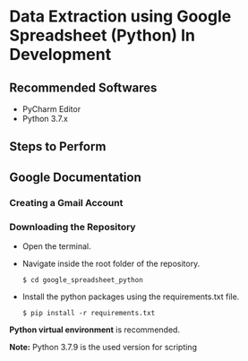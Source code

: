 # Data Extraction using Google Spreadsheet (Python) In Development
## Recommended Softwares
* PyCharm Editor
* Python 3.7.x

## Steps to Perform
## Google Documentation
### Creating a Gmail Account
### Downloading the Repository

* Open the terminal.

* Navigate inside the root folder of the repository.

  `$ cd google_spreadsheet_python`
  
* Install the python packages using the requirements.txt file.

  `$ pip install -r requirements.txt`
  

**Python virtual environment** is recommended.

**Note:** Python 3.7.9 is the used version for scripting 
